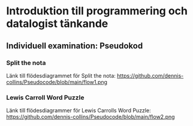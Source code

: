 # Introduktion till programmering och datalogist tänkande
## Individuell examination: Pseudokod

### Split the nota
Länk till flödesdiagrammet för Split the nota: https://github.com/dennis-collins/Pseudocode/blob/main/flow1.png

### Lewis Carroll Word Puzzle
Länk till flödesdiagrammer för Lewis Carrolls Word Puzzle: https://github.com/dennis-collins/Pseudocode/blob/main/flow2.png
